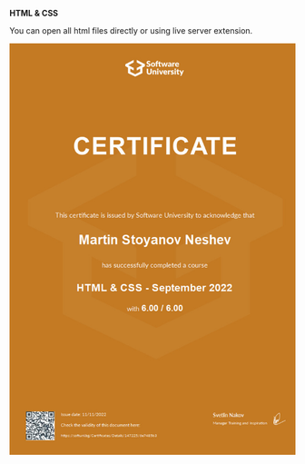 **HTML & CSS** 

You can open all html files directly or using live server extension.


![This is an image](/html_css.jpg)
